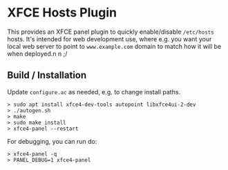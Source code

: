 # XFCE Hosts Plugin

This provides an XFCE panel plugin to quickly enable/disable `/etc/hosts` hosts. It's intended
for web development use, where e.g. you want your local web server to point to `www.example.com`
domain to match how it will be when deployed.n n ;/

## Build / Installation

Update `configure.ac` as needed, e.g. to change install paths.

```shell
> sudo apt install xfce4-dev-tools autopoint libxfce4ui-2-dev
> ./autogen.sh
> make
> sudo make install
> xfce4-panel --restart
```

For debugging, you can run do:

```shell
> xfce4-panel -q
> PANEL_DEBUG=1 xfce4-panel
```